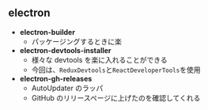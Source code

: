 ## electron

- **electron-builder**
  - パッケージングするときに楽
- **electron-devtools-installer**
  - 様々な devtools を楽に入れることができる
  - 今回は、`ReduxDevtools`と`ReactDeveloperTools`を使用
- **electron-gh-releases**
  - AutoUpdater のラッパ
  - GitHub のリリースページに上げたのを確認してくれる
